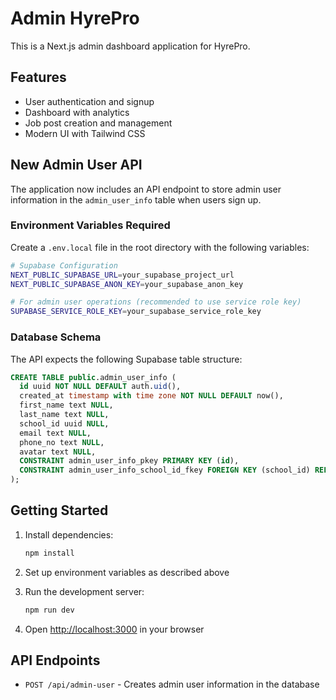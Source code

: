 # Admin HyrePro

This is a Next.js admin dashboard application for HyrePro.

## Features

- User authentication and signup
- Dashboard with analytics
- Job post creation and management
- Modern UI with Tailwind CSS

## New Admin User API

The application now includes an API endpoint to store admin user information in the `admin_user_info` table when users sign up.

### Environment Variables Required

Create a `.env.local` file in the root directory with the following variables:

```bash
# Supabase Configuration
NEXT_PUBLIC_SUPABASE_URL=your_supabase_project_url
NEXT_PUBLIC_SUPABASE_ANON_KEY=your_supabase_anon_key

# For admin user operations (recommended to use service role key)
SUPABASE_SERVICE_ROLE_KEY=your_supabase_service_role_key
```

### Database Schema

The API expects the following Supabase table structure:

```sql
CREATE TABLE public.admin_user_info (
  id uuid NOT NULL DEFAULT auth.uid(),
  created_at timestamp with time zone NOT NULL DEFAULT now(),
  first_name text NULL,
  last_name text NULL,
  school_id uuid NULL,
  email text NULL,
  phone_no text NULL,
  avatar text NULL,
  CONSTRAINT admin_user_info_pkey PRIMARY KEY (id),
  CONSTRAINT admin_user_info_school_id_fkey FOREIGN KEY (school_id) REFERENCES school_info (id)
);
```

## Getting Started

1. Install dependencies:
   ```bash
   npm install
   ```

2. Set up environment variables as described above

3. Run the development server:
   ```bash
   npm run dev
   ```

4. Open [http://localhost:3000](http://localhost:3000) in your browser

## API Endpoints

- `POST /api/admin-user` - Creates admin user information in the database
